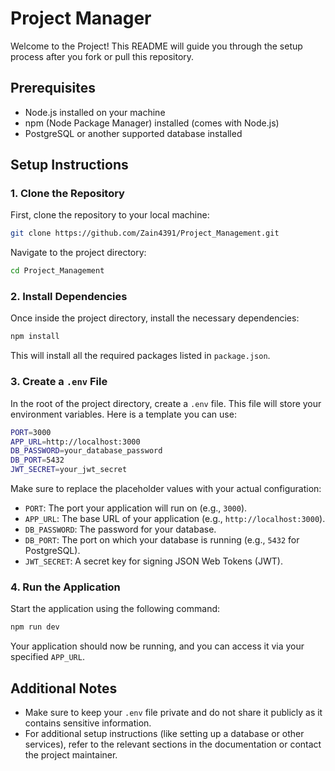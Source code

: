# Project Manager

Welcome to the Project! This README will guide you through the setup process after you fork or pull this repository.

## Prerequisites

- Node.js installed on your machine
- npm (Node Package Manager) installed (comes with Node.js)
- PostgreSQL or another supported database installed

## Setup Instructions

### 1. Clone the Repository

First, clone the repository to your local machine:

```bash
git clone https://github.com/Zain4391/Project_Management.git
```

Navigate to the project directory:

```bash
cd Project_Management
```

### 2. Install Dependencies

Once inside the project directory, install the necessary dependencies:

```bash
npm install
```

This will install all the required packages listed in `package.json`.

### 3. Create a `.env` File

In the root of the project directory, create a `.env` file. This file will store your environment variables. Here is a template you can use:

```bash
PORT=3000
APP_URL=http://localhost:3000
DB_PASSWORD=your_database_password
DB_PORT=5432
JWT_SECRET=your_jwt_secret
```

Make sure to replace the placeholder values with your actual configuration:

- `PORT`: The port your application will run on (e.g., `3000`).
- `APP_URL`: The base URL of your application (e.g., `http://localhost:3000`).
- `DB_PASSWORD`: The password for your database.
- `DB_PORT`: The port on which your database is running (e.g., `5432` for PostgreSQL).
- `JWT_SECRET`: A secret key for signing JSON Web Tokens (JWT).

### 4. Run the Application

Start the application using the following command:

```bash
npm run dev
```

Your application should now be running, and you can access it via your specified `APP_URL`.

## Additional Notes

- Make sure to keep your `.env` file private and do not share it publicly as it contains sensitive information.
- For additional setup instructions (like setting up a database or other services), refer to the relevant sections in the documentation or contact the project maintainer.

